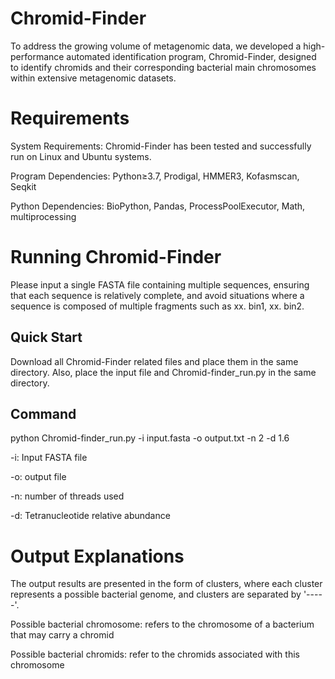 # Chromid-Finder
To address the growing volume of metagenomic data, we developed a high-performance automated identification program, Chromid-Finder, designed to identify chromids and their corresponding bacterial main chromosomes within extensive metagenomic datasets.

# Requirements
System Requirements: Chromid-Finder has been tested and successfully run on Linux and Ubuntu systems.

Program Dependencies: Python≥3.7, Prodigal, HMMER3, Kofasmscan, Seqkit 

Python Dependencies: BioPython, Pandas, ProcessPoolExecutor, Math, multiprocessing

# Running Chromid-Finder
Please input a single FASTA file containing multiple sequences, ensuring that each sequence is relatively complete, and avoid situations where a sequence is composed of multiple fragments such as xx. bin1, xx. bin2.

Quick Start
-
Download all Chromid-Finder related files and place them in the same directory. Also, place the input file and Chromid-finder_run.py in the same directory.

Command
-
python Chromid-finder_run.py -i input.fasta -o output.txt -n 2 -d 1.6

-i: Input FASTA file

-o: output file

-n: number of threads used

-d: Tetranucleotide relative abundance

# Output Explanations
The output results are presented in the form of clusters, where each cluster represents a possible bacterial genome, and clusters are separated by '-----'.

Possible bacterial chromosome: refers to the chromosome of a bacterium that may carry a chromid

Possible bacterial chromids: refer to the chromids associated with this chromosome
